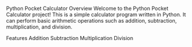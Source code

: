 Python Pocket Calculator
Overview
Welcome to the Python Pocket Calculator project! This is a simple calculator program written in Python. It can perform basic arithmetic operations such as addition, subtraction, multiplication, and division.

Features
Addition
Subtraction
Multiplication
Division

